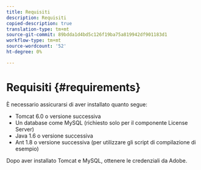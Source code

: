 ```yaml
---
title: Requisiti
description: Requisiti
copied-description: true
translation-type: tm+mt
source-git-commit: 89bdda1d4bd5c126f19ba75a819942df901183d1
workflow-type: tm+mt
source-wordcount: '52'
ht-degree: 0%

---
```



# Requisiti {#requirements}

È necessario assicurarsi di aver installato quanto segue:

* Tomcat 6.0 o versione successiva
* Un database come MySQL (richiesto solo per il componente License Server)
* Java 1.6 o versione successiva
* Ant 1.8 o versione successiva (per utilizzare gli script di compilazione di esempio)

Dopo aver installato Tomcat e MySQL, ottenere le credenziali da Adobe.
